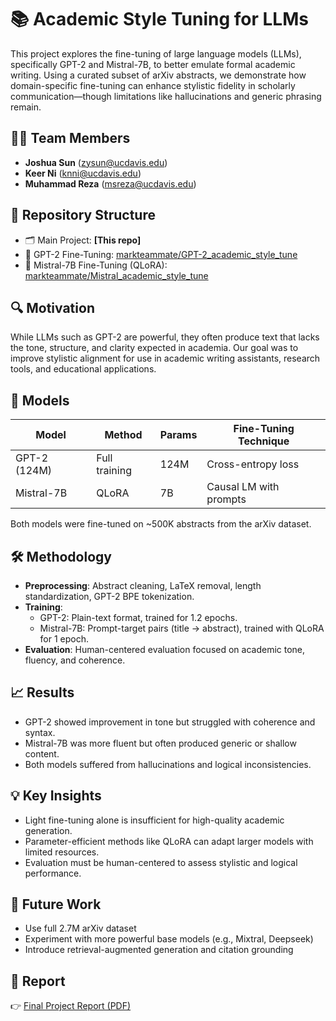 # 📚 Academic Style Tuning for LLMs

This project explores the fine-tuning of large language models (LLMs), specifically GPT-2 and Mistral-7B, to better emulate formal academic writing. Using a curated subset of arXiv abstracts, we demonstrate how domain-specific fine-tuning can enhance stylistic fidelity in scholarly communication—though limitations like hallucinations and generic phrasing remain.

## 👨‍💻 Team Members

- **Joshua Sun** (zysun@ucdavis.edu)
- **Keer Ni** (knni@ucdavis.edu)  
- **Muhammad Reza** (msreza@ucdavis.edu) 

## 📁 Repository Structure

- 🗂️ Main Project: **[This repo]**
- 🔬 GPT-2 Fine-Tuning: [markteammate/GPT-2_academic_style_tune](https://github.com/markteammate/GPT-2_academic_style_tune)
- 🔬 Mistral-7B Fine-Tuning (QLoRA): [markteammate/Mistral_academic_style_tune](https://github.com/markteammate/Mistral_academic_style_tune)

## 🔍 Motivation

While LLMs such as GPT-2 are powerful, they often produce text that lacks the tone, structure, and clarity expected in academia. Our goal was to improve stylistic alignment for use in academic writing assistants, research tools, and educational applications.

## 🧠 Models

| Model         | Method       | Params | Fine-Tuning Technique     |
|---------------|--------------|--------|----------------------------|
| GPT-2 (124M)  | Full training | 124M   | Cross-entropy loss         |
| Mistral-7B    | QLoRA        | 7B     | Causal LM with prompts     |

Both models were fine-tuned on ~500K abstracts from the arXiv dataset.

## 🛠️ Methodology

- **Preprocessing**: Abstract cleaning, LaTeX removal, length standardization, GPT-2 BPE tokenization.
- **Training**:
  - GPT-2: Plain-text format, trained for 1.2 epochs.
  - Mistral-7B: Prompt-target pairs (title → abstract), trained with QLoRA for 1 epoch.
- **Evaluation**: Human-centered evaluation focused on academic tone, fluency, and coherence.

## 📈 Results

- GPT-2 showed improvement in tone but struggled with coherence and syntax.
- Mistral-7B was more fluent but often produced generic or shallow content.
- Both models suffered from hallucinations and logical inconsistencies.

## 💡 Key Insights

- Light fine-tuning alone is insufficient for high-quality academic generation.
- Parameter-efficient methods like QLoRA can adapt larger models with limited resources.
- Evaluation must be human-centered to assess stylistic and logical performance.

## 🚀 Future Work

- Use full 2.7M arXiv dataset
- Experiment with more powerful base models (e.g., Mixtral, Deepseek)
- Introduce retrieval-augmented generation and citation grounding

## 📎 Report

👉 [Final Project Report (PDF)](./ECS%20271%20Final%20Project%20Report.pdf)
